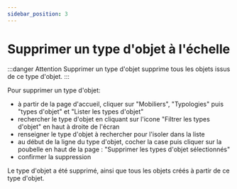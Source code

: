 ```yaml
---
sidebar_position: 3
---
```


# Supprimer un type d'objet à l'échelle

:::danger Attention
Supprimer un type d'objet supprime tous les objets issus de ce type d'objet.
:::

Pour supprimer un type d'objet:
-   à partir de la page d'accueil, cliquer sur "Mobiliers", "Typologies" puis "types d'objet" et "Lister les types d'objet"
-   rechercher le type d'objet en cliquant sur l'icone "Filtrer les types d'objet" en haut à droite de l'écran
-   renseigner le type d'objet à rechercher pour l'isoler dans la liste
-   au début de la ligne du type d'objet, cocher la case puis cliquer sur la poubelle en haut de la page : "Supprimer les types d'objet sélectionnés"
-   confirmer la suppression

Le type d'objet a été supprimé, ainsi que tous les objets créés à partir de ce type d'objet.